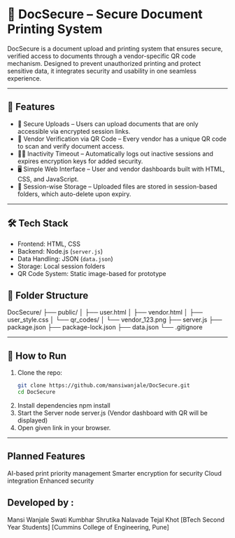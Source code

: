 # 📄 DocSecure – Secure Document Printing System

DocSecure is a  document upload and printing system that ensures secure, verified access to documents through a vendor-specific QR code mechanism. Designed to prevent unauthorized printing and protect sensitive data, it integrates security and usability in one seamless experience.

---

## 🚀 Features

- 🔐 Secure Uploads – Users can upload documents that are only accessible via encrypted session links.
- 📎 Vendor Verification via QR Code – Every vendor has a unique QR code to scan and verify document access.
- 🕵️‍♂️ Inactivity Timeout – Automatically logs out inactive sessions and expires encryption keys for added security.
- 🖥️ Simple Web Interface – User and vendor dashboards built with HTML, CSS, and JavaScript.
- 📂 Session-wise Storage – Uploaded files are stored in session-based folders, which auto-delete upon expiry.

---

## 🛠️ Tech Stack

- Frontend: HTML, CSS
- Backend: Node.js (`server.js`)
- Data Handling: JSON (`data.json`)
- Storage: Local session folders
- QR Code System: Static image-based for prototype

## 📁 Folder Structure
DocSecure/
├── public/
│   ├── user.html
│   ├── vendor.html
│   ├── user_style.css
│   └── qr_codes/
│       └── vendor_123.png
├── server.js
├── package.json
├── package-lock.json
├── data.json
└── .gitignore


---

## 🧪 How to Run

1. Clone the repo:
   ```bash
   git clone https://github.com/mansiwanjale/DocSecure.git
   cd DocSecure
2. Install dependencies
   npm install
3. Start the Server
   node server.js
(Vendor dashboard with QR will be displayed)
4. Open given link in your browser.

---
 ## Planned Features
 AI-based print priority management
 Smarter encryption for security
 Cloud integration
 Enhanced security
 
## Developed by :
Mansi Wanjale
Swati Kumbhar
Shrutika Nalavade
Tejal Khot
[BTech Second Year Students]
[Cummins College of Engineering, Pune]


